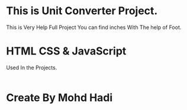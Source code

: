 # This is Unit Converter Project.
This is Very Help Full Project You can find inches With The help of Foot.
<br>
# HTML CSS & JavaScript 
Used In the Projects.  
<br>
# Create By Mohd Hadi 
